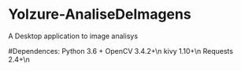 # Yolzure-AnaliseDeImagens
A Desktop application to image analisys

#Dependences:
Python 3.6 +
OpenCV 3.4.2+\n
kivy 1.10+\n
Requests 2.4+\n
